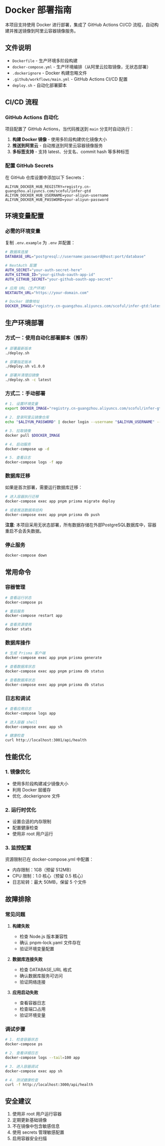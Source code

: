 # Docker 部署指南

本项目支持使用 Docker 进行部署，集成了 GitHub Actions CI/CD 流程，自动构建并推送镜像到阿里云容器镜像服务。

## 文件说明

- `Dockerfile` - 生产环境多阶段构建
- `docker-compose.yml` - 生产环境编排（从阿里云拉取镜像，无状态部署）
- `.dockerignore` - Docker 构建忽略文件
- `.github/workflows/main.yml` - GitHub Actions CI/CD 配置
- `deploy.sh` - 自动化部署脚本

## CI/CD 流程

### GitHub Actions 自动化

项目配置了 GitHub Actions，当代码推送到 `main` 分支时自动执行：

1. **构建 Docker 镜像** - 使用多阶段构建优化镜像大小
2. **推送到阿里云** - 自动推送到阿里云容器镜像服务
3. **多标签支持** - 支持 latest、分支名、commit hash 等多种标签

### 配置 GitHub Secrets

在 GitHub 仓库设置中添加以下 Secrets：

```
ALIYUN_DOCKER_HUB_REGISTRY=registry.cn-guangzhou.aliyuncs.com/scoful/infer-gtd
ALIYUN_DOCKER_HUB_USERNAME=your-aliyun-username
ALIYUN_DOCKER_HUB_PASSWORD=your-aliyun-password
```

## 环境变量配置

### 必需的环境变量

复制 `.env.example` 为 `.env` 并配置：

```bash
# 数据库连接
DATABASE_URL="postgresql://username:password@host:port/database"

# NextAuth 配置
AUTH_SECRET="your-auth-secret-here"
AUTH_GITHUB_ID="your-github-oauth-app-id"
AUTH_GITHUB_SECRET="your-github-oauth-app-secret"

# 应用 URL（生产环境）
NEXTAUTH_URL="https://your-domain.com"

# Docker 镜像地址
DOCKER_IMAGE="registry.cn-guangzhou.aliyuncs.com/scoful/infer-gtd:latest"
```

## 生产环境部署

### 方式一：使用自动化部署脚本（推荐）

```bash
# 部署最新版本
./deploy.sh

# 部署指定版本
./deploy.sh v1.0.0

# 部署并清理旧镜像
./deploy.sh -c latest
```

### 方式二：手动部署

```bash
# 1. 设置环境变量
export DOCKER_IMAGE="registry.cn-guangzhou.aliyuncs.com/scoful/infer-gtd:latest"

# 2. 登录阿里云镜像仓库
echo "$ALIYUN_PASSWORD" | docker login --username "$ALIYUN_USERNAME" --password-stdin registry.cn-guangzhou.aliyuncs.com

# 3. 拉取镜像
docker pull $DOCKER_IMAGE

# 4. 启动服务
docker-compose up -d

# 5. 查看日志
docker-compose logs -f app
```

### 数据库迁移

如果是首次部署，需要运行数据库迁移：

```bash
# 进入容器执行迁移
docker-compose exec app pnpm prisma migrate deploy

# 或者推送数据库结构
docker-compose exec app pnpm prisma db push
```

**注意**: 本项目采用无状态部署，所有数据存储在外部PostgreSQL数据库中，容器重启不会丢失数据。

### 停止服务

```bash
docker-compose down
```

## 常用命令

### 容器管理

```bash
# 查看运行状态
docker-compose ps

# 重启服务
docker-compose restart app

# 查看资源使用
docker stats
```

### 数据库操作

```bash
# 生成 Prisma 客户端
docker-compose exec app pnpm prisma generate

# 查看数据库状态
docker-compose exec app pnpm prisma db status

# 查看数据库状态
docker-compose exec app pnpm prisma db status
```

### 日志和调试

```bash
# 查看应用日志
docker-compose logs app

# 进入容器 shell
docker-compose exec app sh

# 健康检查
curl http://localhost:3001/api/health
```

## 性能优化

### 1. 镜像优化

- 使用多阶段构建减少镜像大小
- 利用 Docker 层缓存
- 优化 .dockerignore 文件

### 2. 运行时优化

- 设置合适的内存限制
- 配置健康检查
- 使用非 root 用户运行

### 3. 监控配置

资源限制已在 docker-compose.yml 中配置：
- 内存限制：1GB（预留 512MB）
- CPU 限制：1.0 核心（预留 0.5 核心）
- 日志轮转：最大 50MB，保留 5 个文件

## 故障排除

### 常见问题

1. **构建失败**
   - 检查 Node.js 版本兼容性
   - 确认 pnpm-lock.yaml 文件存在
   - 验证环境变量配置

2. **数据库连接失败**
   - 检查 DATABASE_URL 格式
   - 确认数据库服务可访问
   - 验证网络连接

3. **应用启动失败**
   - 查看容器日志
   - 检查端口占用
   - 验证环境变量

### 调试步骤

```bash
# 1. 检查容器状态
docker-compose ps

# 2. 查看详细日志
docker-compose logs --tail=100 app

# 3. 进入容器调试
docker-compose exec app sh

# 4. 测试健康检查
curl -f http://localhost:3000/api/health
```

## 安全建议

1. 使用非 root 用户运行容器
2. 定期更新基础镜像
3. 不在镜像中包含敏感信息
4. 使用 secrets 管理敏感配置
5. 启用容器安全扫描
